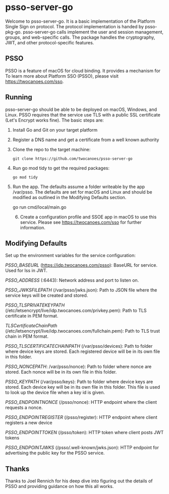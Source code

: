 # psso-server-go

Welcome to psso-server-go. It is a basic implementation of the Platform Single Sign on protocol. The protocol implementation is handed by psso-pkg-go.  psso-server-go calls implement the user and session management, groups, and web-specific calls. The package handles the cryptography, JWT, and other protocol-specific features.  

## PSSO
PSSO is a feature of macOS for cloud binding. It provides a mechanism for 
To learn more about Platform SSO (PSSO), please visit https://twocanoes.com/sso.

## Running
psso-server-go should be able to be deployed on macOS, Windows, and Linux. PSSO requires that the service use TLS with a public SSL certificate (Let's Encrypt works fine). The basic steps are:

1. Install Go and Git on your target platform
2. Register a DNS name and get a certificate from a well known authority
3. Clone the repo to the target machine:

	`git clone https://github.com/twocanoes/psso-server-go`
		
4. Run go mod tidy to get the required packages:
		
	`go mod tidy`

5. Run the app. The defaults assume a folder writeable by the app /var/psso. The defaults are set for macOS and Linux and should be modified as outlined in the Modifying Defaults section.

	go run cmd/local/main.go
		

	6. Create a configuration profile and SSOE app in macOS to use this service. Please see https://twocanoes.com/sso for further information.


## Modifying Defaults

Set up the environment variables for the service configuration:

_PSSO_BASEURL_ (https://idp.twocanoes.com/psso): BaseURL for service. Used for Iss in JWT.

_PSSO_ADDRESS_ (:6443): Network address and port to listen on.

_PSSO_JWKSFILEPATH_ (/var/psso/jwks.json): Path to JSON file where the service keys will be created and stored.

_PSSO_TLSPRIVATEKEYPATH_ (/etc/letsencrypt/live/idp.twocanoes.com/privkey.pem): Path to TLS certificate in PEM format.

_TLSCertificateChainPath_ (/etc/letsencrypt/live/idp.twocanoes.com/fullchain.pem): Path to TLS trust chain in PEM format.

_PSSO_TLSCERTIFICATECHAINPATH_ (/var/psso/devices): Path to folder where device keys are stored. Each registered device will be in its own file in this folder.

_PSSO_NONCEPATH_: /var/psso/nonce): Path to folder where nonce are stored. Each nonce will be in its own file in this folder.

_PSSO_KEYPATH_ (/var/psso/keys): Path to folder where device keys are stored. Each device key will be in its own file in this folder. This file is used to look up the device file when a key id is given.

_PSSO_ENDPOINTNONCE_ (/psso/nonce): HTTP endpoint where the client requests a nonce.

_PSSO_ENDPOINTREGISTER_ (/psso/register): HTTP endpoint where client registers a new device

_PSSO_ENDPOINTTOKEN_ (/psso/token): HTTP token where client posts JWT tokens

_PSSO_ENDPOINTJWKS_ (/psso/.well-known/jwks.json): HTTP endpoint for advertising the public key for the PSSO service.


## Thanks
Thanks to Joel Rennich for his deep dive into figuring out the details of PSSO and providing guidance on how this all works.
